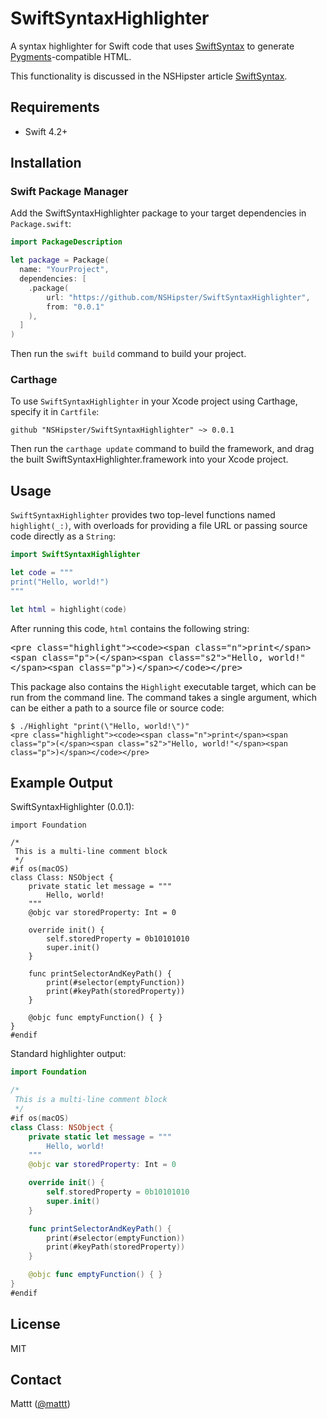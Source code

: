 # SwiftSyntaxHighlighter

A syntax highlighter for Swift code that uses
[SwiftSyntax](https://github.com/apple/swift-syntax) to generate
[Pygments](http://pygments.org)-compatible HTML.

This functionality is discussed in the NSHipster article
[SwiftSyntax](https://nshipster.com/swiftsyntax/).

## Requirements

- Swift 4.2+

## Installation

### Swift Package Manager

Add the SwiftSyntaxHighlighter package to your target dependencies in `Package.swift`:

```swift
import PackageDescription

let package = Package(
  name: "YourProject",
  dependencies: [
    .package(
        url: "https://github.com/NSHipster/SwiftSyntaxHighlighter",
        from: "0.0.1"
    ),
  ]
)
```

Then run the `swift build` command to build your project.

### Carthage

To use `SwiftSyntaxHighlighter` in your Xcode project using Carthage,
specify it in `Cartfile`:

```
github "NSHipster/SwiftSyntaxHighlighter" ~> 0.0.1
```

Then run the `carthage update` command to build the framework,
and drag the built SwiftSyntaxHighlighter.framework into your Xcode project.

## Usage

`SwiftSyntaxHighlighter` provides two top-level functions named `highlight(_:)`,
with overloads for providing a file URL
or passing source code directly as a `String`:

```swift
import SwiftSyntaxHighlighter

let code = """
print("Hello, world!")
"""

let html = highlight(code)
```

After running this code, `html` contains the following string:

<samp>
&lt;pre class=&quot;highlight&quot;&gt;&lt;code&gt;&lt;span class=&quot;n&quot;&gt;print&lt;/span&gt;&lt;span class=&quot;p&quot;&gt;(&lt;/span&gt;&lt;span class=&quot;s2&quot;&gt;&quot;Hello, world!&quot;&lt;/span&gt;&lt;span class=&quot;p&quot;&gt;)&lt;/span&gt;&lt;/code&gt;&lt;/pre&gt;
</samp>

This package also contains the `Highlight` executable target,
which can be run from the command line.
The command takes a single argument,
which can be either a path to a source file or source code:

```terminal
$ ./Highlight "print(\"Hello, world!\")"
<pre class="highlight"><code><span class="n">print</span><span class="p">(</span><span class="s2">"Hello, world!"</span><span class="p">)</span></code></pre>
```

## Example Output

SwiftSyntaxHighlighter (0.0.1):

<pre class="highlight"><code><span class="kd">import</span> <span class="nn">Foundation</span>

<span class="cm">/*
 This is a multi-line comment block
 */</span>
<span class="cp">#if</span> <span class="n">os</span><span class="p">(</span><span class="n">macOS</span><span class="p">)</span>
<span class="kd">class</span> <span class="nc">Class</span><span class="p">:</span> <span class="nc">NSObject</span> <span class="p">{</span>
    <span class="kd">private</span> <span class="kd">static</span> <span class="kd">let</span> <span class="n">message</span> <span class="p">=</span> <span class="s2">"""
        Hello, world!
    """</span>
    <span class="na">@</span><span class="na">objc</span> <span class="kd">var</span> <span class="n">storedProperty</span><span class="p">:</span> <span class="nc">Int</span> <span class="p">=</span> <span class="mi">0</span>
    
    <span class="kd">override</span> <span class="kd">init</span><span class="p">(</span><span class="p">)</span> <span class="p">{</span>
        <span class="bp">self</span><span class="p">.</span><span class="nc">storedProperty</span> <span class="p">=</span> <span class="mb">0b10101010</span>
        <span class="bp">super</span><span class="p">.</span><span class="nc">init</span><span class="p">(</span><span class="p">)</span>
    <span class="p">}</span>
    
    <span class="kd">func</span> <span class="nf">printSelectorAndKeyPath</span><span class="p">(</span><span class="p">)</span> <span class="p">{</span>
        <span class="n">print</span><span class="p">(</span><span class="cp">#selector</span><span class="p">(</span><span class="n">emptyFunction</span><span class="p">)</span><span class="p">)</span>
        <span class="n">print</span><span class="p">(</span><span class="cp">#keyPath</span><span class="p">(</span><span class="n">storedProperty</span><span class="p">)</span><span class="p">)</span>
    <span class="p">}</span>
    
    <span class="na">@</span><span class="na">objc</span> <span class="kd">func</span> <span class="nf">emptyFunction</span><span class="p">(</span><span class="p">)</span> <span class="p">{</span> <span class="p">}</span>
<span class="p">}</span>
<span class="cp">#endif</span>
</code></pre>

Standard highlighter output:

```swift
import Foundation

/*
 This is a multi-line comment block
 */
#if os(macOS)
class Class: NSObject {
    private static let message = """
        Hello, world!
    """
    @objc var storedProperty: Int = 0

    override init() {
        self.storedProperty = 0b10101010
        super.init()
    }

    func printSelectorAndKeyPath() {
        print(#selector(emptyFunction))
        print(#keyPath(storedProperty))
    }

    @objc func emptyFunction() { }
}
#endif
```

## License

MIT

## Contact

Mattt ([@mattt](https://twitter.com/mattt))
